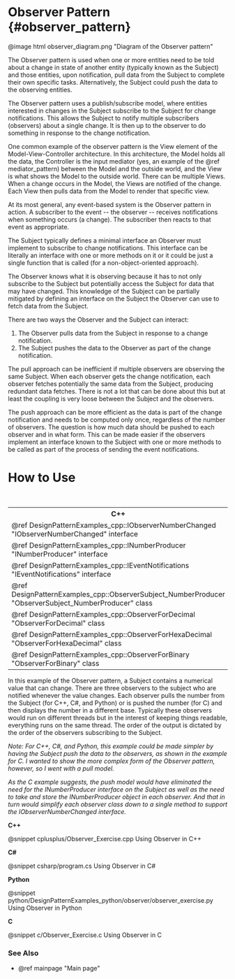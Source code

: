 # Observer Pattern {#observer_pattern}

@image html observer_diagram.png "Diagram of the Observer pattern"

The Observer pattern is used when one or more entities need to be told
about a change in state of another entity (typically known as the Subject)
and those entities, upon notification, pull data from the Subject to
complete their own specific tasks.  Alternatively, the Subject could push
the data to the observing entities.

The Observer pattern uses a publish/subscribe model, where entities
interested in changes in the Subject subscribe to the Subject for change
notifications.  This allows the Subject to notify multiple subscribers
(observers) about a single change.  It is then up to the observer to do
something in response to the change notification.

One common example of the observer pattern is the View element of the
Model-View-Controller architecture.  In this architecture, the Model holds
all the data, the Controller is the input mediator (yes, an example of the
@ref mediator_pattern) between the Model and the outside world, and the View is
what shows the Model to the outside world.  There can be multiple Views.
When a change occurs in the Model, the Views are notified of the change.
Each View then pulls data from the Model to render that specific view.

At its most general, any event-based system is the Observer pattern in
action.  A subscriber to the event -- the observer -- receives
notifications when something occurs (a change).  The subscriber then reacts
to that event as appropriate.

The Subject typically defines a minimal interface an Observer must
implement to subscribe to change notifications.  This interface can be
literally an interface with one or more methods on it or it could be just a
single function that is called (for a non-object-oriented approach).

The Observer knows what it is observing because it has to not only
subscribe to the Subject but potentially access the Subject for data that
may have changed.  This knowledge of the Subject can be partially mitigated
by defining an interface on the Subject the Observer can use to fetch data
from the Subject.

There are two ways the Observer and the Subject can interact:
 1) The Observer pulls data from the Subject in response to a change
    notification.
 2) The Subject pushes the data to the Observer as part of the change
    notification.

The pull approach can be inefficient if multiple observers are observing
the same Subject.  When each observer gets the change notification, each
observer fetches potentially the same data from the Subject, producing
redundant data fetches.  There is not a lot that can be done about this but
at least the coupling is very loose between the Subject and the observers.

The push approach can be more efficient as the data is part of the change
notification and needs to be computed only once, regardless of the number
of observers.  The question is how much data should be pushed to each
observer and in what form.  This can be made easier if the observers
implement an interface known to the Subject with one or more methods to be
called as part of the process of sending the event notifications.

# How to Use

<table>
<caption>Links to the Observer classes and interfaces</caption>
<tr>
  <th>C++
  <th>C#
  <th>Python
  <th>C
<tr>
  <td>@ref DesignPatternExamples_cpp::IObserverNumberChanged "IObserverNumberChanged" interface
  <td>@ref DesignPatternExamples_csharp.IObserverNumberChanged "IObserverNumberChanged" interface
  <td>@ref DesignPatternExamples_python.observer.observersubject_numberproducer.IObserverNumberChanged "IObserverNumberChanged" interface
  <td>Not Applicable
<tr>
  <td> @ref DesignPatternExamples_cpp::INumberProducer "INumberProducer" interface
  <td>@ref DesignPatternExamples_csharp::INumberProducer "INumberProducer" interface
  <td>@ref DesignPatternExamples_python.observer.observersubject_numberproducer.INumberProducer "INumberProducer" interface
  <td>Not Applicable
<tr>
  <td>@ref DesignPatternExamples_cpp::IEventNotifications "IEventNotifications" interface
  <td>@ref DesignPatternExamples_csharp.IEventNotifications "IEventNotifications" interface
  <td>@ref DesignPatternExamples_python.observer.observersubject_numberproducer.IEventNotifications "IEventNotifications" interface
  <td>Not Applicable
<tr>
  <td>@ref DesignPatternExamples_cpp::ObserverSubject_NumberProducer "ObserverSubject_NumberProducer" class
  <td>@ref DesignPatternExamples_csharp::ObserverSubject_NumberProducer "ObserverSubject_NumberProducer" class
  <td>@ref DesignPatternExamples_python.observer.observersubject_numberproducer.ObserverSubject_NumberProducer "ObserverSubject_NumberProducer" class
  <td>NumberProducer structure<br>
      NumberProducer_Create()<br>
      NumberProducer_Destroy()
<tr>
  <td>@ref DesignPatternExamples_cpp::ObserverForDecimal "ObserverForDecimal" class
  <td>@ref DesignPatternExamples_csharp.ObserverForDecimal "ObserverForDecimal" class
  <td>@ref DesignPatternExamples_python.observer.observer_class.ObserverForDecimal "ObserverForDecimal" class
  <td>ObserverForDecimal_NumberChanged()
<tr>
  <td>@ref DesignPatternExamples_cpp::ObserverForHexaDecimal "ObserverForHexaDecimal" class
  <td>@ref DesignPatternExamples_csharp.ObserverForHexaDecimal "ObserverForHexaDecimal" class
  <td>@ref DesignPatternExamples_python.observer.observer_class.ObserverForHexaDecimal "ObserverForHexaDecimal" class
  <td>ObserverForHexadecimal_NumberChanged()
<tr>
  <td>@ref DesignPatternExamples_cpp::ObserverForBinary "ObserverForBinary" class
  <td>@ref DesignPatternExamples_csharp.ObserverForBinary "ObserverForBinary" class
  <td>@ref DesignPatternExamples_python.observer.observer_class.ObserverForBinary "ObserverForBinary" class
  <td>ObserverForBinary_NumberChanged()
</table>

In this example of the Observer pattern, a Subject contains a numerical
value that can change.  There are three observers to the subject who are
notified whenever the value changes.  Each observer pulls the number from
the Subject (for C++, C#, and Python) or is pushed the number (for C) and then
displays the number in a different base.  Typically these observers would run
on different threads but in the interest of keeping things readable, everything
runs on the same thread.  The order of the output is dictated by the order of
the observers subscribing to the Subject.

*Note: For C++, C#, and Python, this example could be made simpler by having
the Subject push the data to the observers, as shown in the example for C.  I
wanted to show the more complex form of the Observer pattern, however, so I
went with a pull model.*

*As the C example suggests, the push model would have eliminated the need for
the INumberProducer interface on the Subject as well as the need to take and
store the INumberProducer object in each observer.  And that in turn would
simplify each observer class down to a single method to support the
IObserverNumberChanged interface.*


__C++__

@snippet cplusplus/Observer_Exercise.cpp Using Observer in C++

__C#__

@snippet csharp/program.cs Using Observer in C#

__Python__

@snippet python/DesignPatternExamples_python/observer/observer_exercise.py Using Observer in Python

__C__

@snippet c/Observer_Exercise.c Using Observer in C

### See Also
- @ref mainpage "Main page"
